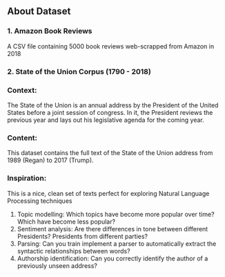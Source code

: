 ## About Dataset

### 1. Amazon Book Reviews

A CSV file containing 5000 book reviews web-scrapped from Amazon in 2018

### 2. State of the Union Corpus (1790 - 2018)

### Context:
The State of the Union is an annual address by the President of the United States before a joint session of congress. In it, the President reviews the previous year and lays out his legislative agenda for the coming year.

### Content:
This dataset contains the full text of the State of the Union address from 1989 (Regan) to 2017 (Trump).

### Inspiration:
This is a nice, clean set of texts perfect for exploring Natural Language Processing techniques

1. Topic modelling: Which topics have become more popular over time? Which have become less popular?
2. Sentiment analysis: Are there differences in tone between different Presidents? Presidents from different parties?
3. Parsing: Can you train implement a parser to automatically extract the syntactic relationships between words?
4. Authorship identification: Can you correctly identify the author of a previously unseen address?

